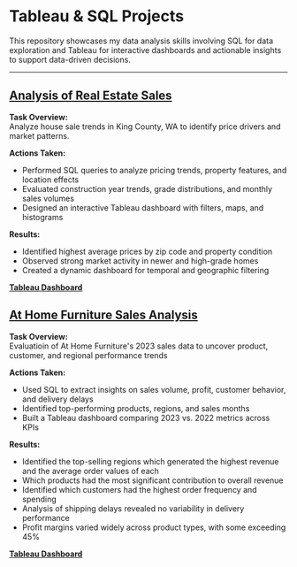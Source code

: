 # Tableau & SQL Projects

This repository showcases my data analysis skills involving SQL for data exploration and Tableau for interactive dashboards and actionable insights to support data-driven decisions.

---

## [Analysis of Real Estate Sales](https://github.com/ChidiebereMOk/SQL-Projects/tree/main/Seattle%20Real%20Estate%20Sales)

**Task Overview:**  
Analyze house sale trends in King County, WA to identify price drivers and market patterns.

**Actions Taken:**  
- Performed SQL queries to analyze pricing trends, property features, and location effects
- Evaluated construction year trends, grade distributions, and monthly sales volumes
- Designed an interactive Tableau dashboard with filters, maps, and histograms

**Results:**  
- Identified highest average prices by zip code and property condition
- Observed strong market activity in newer and high-grade homes
- Created a dynamic dashboard for temporal and geographic filtering

**[Tableau Dashboard](https://public.tableau.com/app/profile/mitchell.okere/viz/SeattleRealEstateSales_17527461754040/RealEstateSales)**


## [At Home Furniture Sales Analysis](https://github.com/ChidiebereMOk/Tableau--SQL-Projects/tree/main/At%20Home%20Furniture%20Sales)

**Task Overview:**  
Evaluatioin of At Home Furniture's 2023 sales data to uncover product, customer, and regional performance trends

**Actions Taken:**  
- Used SQL to extract insights on sales volume, profit, customer behavior, and delivery delays
- Identified top-performing products, regions, and sales months
- Built a Tableau dashboard comparing 2023 vs. 2022 metrics across KPIs

**Results:**  
- Identified the top-selling regions which generated the highest revenue and the average order values of each
- Which products had the most significant contribution to overall revenue
- Identified which customers had the highest order frequency and spending
- Analysis of shipping delays revealed no variability in delivery performance
- Profit margins varied widely across product types, with some exceeding 45%

**[Tableau Dashboard](https://public.tableau.com/app/profile/mitchell.okere/viz/AtHomeFurnitureSalesDashboard/SalesPerformanceDashboard)**

